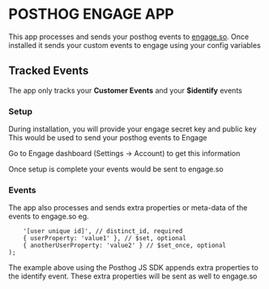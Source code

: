 # POSTHOG ENGAGE APP

This app processes and sends your posthog events to [engage.so](https://engage.so).
Once installed it sends your custom events to engage using your config variables

## Tracked Events

The app only tracks your **Customer Events** and your **$identify** events

### Setup
During installation, you will provide your engage secret key and public key
This would be used to send your posthog events to Engage

Go to Engage dashboard (Settings -> Account) to get this information

Once setup is complete your events would be sent to engage.so

### Events
The app also processes and sends extra properties or meta-data of the events to engage.so eg.

```posthog.identify(
    '[user unique id]', // distinct_id, required
    { userProperty: 'value1' }, // $set, optional
    { anotherUserProperty: 'value2' } // $set_once, optional
);
```
The example above using the Posthog JS SDK appends extra properties to the identify event. 
These extra properties will be sent as well to engage.so